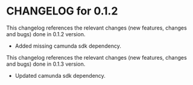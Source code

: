 # CHANGELOG for 0.1.2

This changelog references the relevant changes (new features, changes and bugs) done in 0.1.2 version.

  * Added missing camunda sdk dependency.

This changelog references the relevant changes (new features, changes and bugs) done in 0.1.3 version.

  * Updated camunda sdk dependency.
  